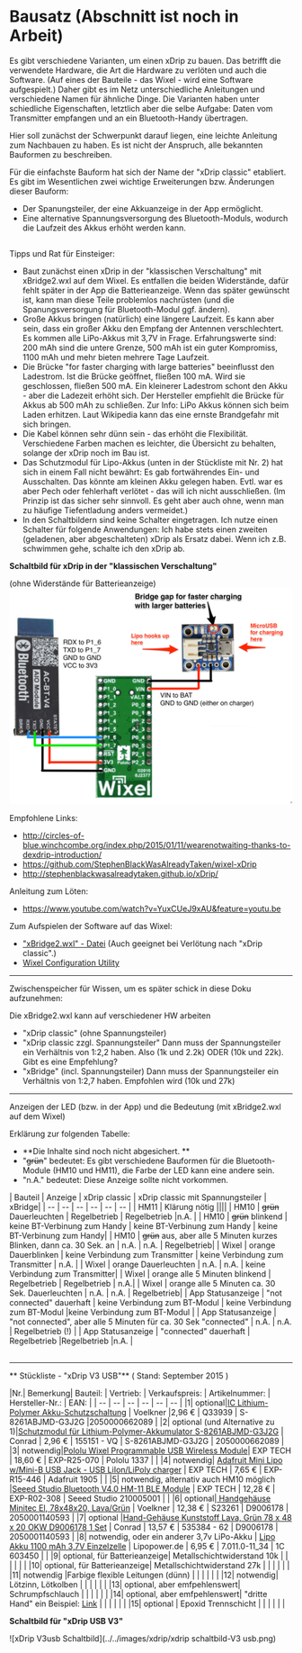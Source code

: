 # Bausatz (Abschnitt ist noch in Arbeit)
Es gibt verschiedene Varianten, um einen xDrip zu bauen. Das betrifft die verwendete Hardware, die Art die Hardware zu verlöten und auch die Software. (Auf eines der Bauteile - das Wixel - wird eine Software aufgespielt.) 
Daher gibt es im Netz unterschiedliche Anleitungen und verschiedene Namen für ähnliche Dinge.
Die Varianten haben unter schiedliche Eigenschaften, letztlich aber die selbe Aufgabe: Daten vom Transmitter empfangen und an ein Bluetooth-Handy übertragen.

Hier soll zunächst der Schwerpunkt darauf liegen, eine leichte Anleitung zum Nachbauen zu haben. Es ist nicht der Anspruch, alle bekannten Bauformen zu beschreiben. 

Für die einfachste Bauform hat sich der Name der "xDrip classic" etabliert. Es gibt im Wesentlichen zwei wichtige Erweiterungen bzw. Änderungen dieser Bauform:
* Der Spanungsteiler, der eine Akkuanzeige in der App ermöglicht.
* Eine alternative Spannungsversorgung des Bluetooth-Moduls, wodurch die Laufzeit des Akkus erhöht werden kann.


## 
Tipps und Rat für Einsteiger: 
* Baut zunächst einen xDrip in der "klassischen Verschaltung" mit xBridge2.wxl auf dem Wixel. Es entfallen die beiden Widerstände, dafür fehlt später in der App die Batterieanzeige. Wenn das später gewünscht ist, kann man diese Teile problemlos nachrüsten (und die Spanungsversorgung für Bluetooth-Modul ggf. ändern).
* Große Akkus bringen (natürlich) eine längere Laufzeit. Es kann aber sein, dass ein großer Akku den Empfang der Antennen verschlechtert. Es kommen alle LiPo-Akkus mit 3,7V in Frage. Erfahrungswerte sind: 200 mAh sind die untere Grenze, 500 mAh ist ein guter Kompromiss, 1100 mAh und mehr bieten mehrere Tage Laufzeit.
* Die Brücke "for faster charging with large batteries" beeinflusst den Ladestrom. Ist die Brücke geöffnet, fließen 100 mA. Wird sie geschlossen, fließen 500 mA. Ein kleinerer Ladestrom schont den Akku - aber die Ladezeit erhöht sich. Der Hersteller empfiehlt die Brücke für Akkus ab 500 mAh zu schließen. Zur Info: LiPo Akkus können sich beim Laden erhitzen. Laut Wikipedia kann das eine ernste Brandgefahr mit sich bringen.
* Die Kabel können sehr dünn sein - das erhöht die Flexibilität. Verschiedene Farben machen es leichter, die Übersicht zu behalten, solange der xDrip noch im Bau ist. 
* Das Schutzmodul für Lipo-Akkus (unten in der Stückliste mit Nr. 2) hat sich in einem Fall nicht bewährt: Es gab fortwährendes Ein- und Ausschalten. Das könnte am kleinen Akku gelegen haben. Evtl. war es aber Pech oder fehlerhaft verlötet - das will ich nicht ausschließen. (Im Prinzip ist das sicher sehr sinnvoll. Es geht aber auch ohne, wenn man zu häufige Tiefentladung anders vermeidet.)
* In den Schaltbildern sind keine Schalter eingetragen. Ich nutze einen Schalter für folgende Anwendungen: Ich habe stets einen zweiten (geladenen, aber abgeschalteten) xDrip als Ersatz dabei. Wenn ich z.B. schwimmen gehe, schalte ich den xDrip ab.

**Schaltbild für xDrip in der "klassischen Verschaltung"**

(ohne Widerstände für Batterieanzeige)
![xDrip Schaltbild](../../images/xdrip/schaltbild.png)


Empfohlene Links:
* http://circles-of-blue.winchcombe.org/index.php/2015/01/11/wearenotwaiting-thanks-to-dexdrip-introduction/
* https://github.com/StephenBlackWasAlreadyTaken/wixel-xDrip
* http://stephenblackwasalreadytaken.github.io/xDrip/

Anleitung zum Löten:
* https://www.youtube.com/watch?v=YuxCUeJ9xAU&feature=youtu.be

Zum Aufspielen der Software auf das Wixel:
* ["xBridge2.wxl" - Datei](https://github.com/jstevensog/wixel-.../apps/xBridge2) (Auch geeignet bei Verlötung nach "xDrip classic".)
* [Wixel Configuration Utility](https://www.pololu.com/product/1337/resources)
 
---
Zwischenspeicher für Wissen, um es später schick in diese Doku aufzunehmen:

Die xBridge2.wxl kann auf verschiedener HW arbeiten
* "xDrip classic" (ohne Spannungsteiler)
* "xDrip classic zzgl. Spannungsteiler" Dann muss der Spannungsteiler ein Verhältnis von 1:2,2 haben. Also (1k und 2.2k) ODER (10k und 22k). Gibt es eine Empfehlung?
* "xBridge" (incl. Spannungsteiler) Dann muss der Spannungsteiler ein Verhältnis von 1:2,7 haben. Empfohlen wird (10k und 27k) 



---
Anzeigen der LED (bzw. in der App) und die Bedeutung (mit xBridge2.wxl auf dem Wixel)

Erklärung zur folgenden Tabelle:
* **Die Inhalte sind noch nicht abgesichert. **
* "~~grün~~" bedeutet: Es gibt verschiedene Bauformen für die Bluetooth-Module (HM10 und HM11), die Farbe der LED kann eine andere sein.
* "n.A." bedeutet: Diese Anzeige sollte nicht vorkommen.

| Bauteil | Anzeige | xDrip classic | xDrip classic mit Spannungsteiler | xBridge|
| -- | -- | -- | -- | -- | -- |
| HM11 | Klärung nötig ||||
| HM10 | ~~grün~~ Dauerleuchten | Regelbetrieb | Regelbetrieb |n.A. |
| HM10 | ~~grün~~ blinkend | keine BT-Verbinung zum Handy | keine BT-Verbinung zum Handy | keine BT-Verbinung zum Handy|
| HM10 | ~~grün~~ aus, aber alle 5 Minuten kurzes Blinken, dann ca. 30 Sek. an | n.A. | n.A. | Regelbetrieb|
| Wixel | orange Dauerblinken | keine Verbindung zum Transmitter | keine Verbindung zum Transmitter | n.A. |
| Wixel | orange Dauerleuchten | n.A. | n.A. | keine Verbindung zum Transmitter|
| Wixel | orange alle 5 Minuten blinkend | Regelbetrieb | Regelbetrieb | n.A.|
| Wixel | orange alle 5 Minuten ca. 30 Sek. Dauerleuchten | n.A. | n.A. | Regelbetrieb| 
| App Statusanzeige | "not connected" dauerhaft | keine Verbindung zum BT-Modul | keine Verbindung zum BT-Modul |keine Verbindung zum BT-Modul |
| App Statusanzeige | "not connected", aber alle 5 Minuten für ca. 30 Sek "connected" | n.A. | n.A. | Regelbetrieb (!) |
| App Statusanzeige | "connected" dauerhaft | Regelbetrieb |Regelbetrieb |n.A. |

## 
---
** Stückliste - "xDrip V3 USB"** ( Stand: September 2015 )




|Nr.| Bemerkung| Bauteil: | Vertrieb: | Verkaufspreis: | Artikelnummer: | Hersteller-Nr.: | EAN: |
| -- | -- | -- | -- | -- | -- |
|1| optional|[IC Lithium-Polymer Akku-Schutzschaltung](http://www.voelkner.de/products/128243/IC-Lithium-Polymer-Akku-Schutzschaltung.html) | Voelkner |2,96 € | Q33939 | S-8261ABJMD-G3J2G |2050000662089 |
|2| optional (und Alternative zu 1)|[Schutzmodul für Lithium-Polymer-Akkumulator S-8261ABJMD-G3J2G](https://www.conrad.de/de/schutzmodul-fuer-lithium-polymer-akkumulator-s-8261abjmd-g3j2g-gehaeuseart-aufgebaute-platine-ausfuehrung-schutzmodul-fuer-lithium-polymer-akkumulator-155151.html?ref=searchDetail) | Conrad | 2,96 € | 155151 - VQ | S-8261ABJMD-G3J2G | 2050000662089 |
|3| notwendig|[Pololu Wixel Programmable USB Wireless Module](http://www.exp-tech.de/pololu-wixel-programmable-usb-wireless-module)| EXP TECH | 18,60 € | EXP-R25-070 | Pololu  1337 |  |
|4| notwendig| [Adafruit Mini Lipo w/Mini-B USB Jack - USB LiIon/LiPoly charger](http://www.exp-tech.de/adafruit-mini-lipo-w-mini-b-usb-jack-usb-liion-lipoly-charger) | EXP TECH | 7,65 € | EXP-R15-446 | Adafruit  1905 |  |
|5| notwendig, alternativ auch HM10 möglich |[Seeed Studio Bluetooth V4.0 HM-11 BLE Module](http://www.exp-tech.de/seeed-studio-bluetooth-v4-0-hm-11-ble-module) | EXP TECH | 12,28 € | EXP-R02-308 | Seeed Studio  210005001 |  |
|6| optional|[ Handgehäuse Minitec El, 78x48x20, Lava/Grün](http://www.voelkner.de/products/213275/Minitec-El-78x48x20-Lava-Gruen.html) | Voelkner | 12,38 € | S23261 | D9006178 | 2050001140593 |
|7| optional |[Hand-Gehäuse Kunststoff Lava, Grün 78 x 48 x 20 OKW D9006178 1 Set](https://www.conrad.de/de/hand-gehaeuse-78-x-48-x-20-kunststoff-lava-gruen-okw-minitec-d9006178-1-set-535384.html?ref=searchDetail) | Conrad | 13,57 € | 535384 - 62 | D9006178 | 2050001140593 |
|8| notwendig, oder ein anderer 3,7v LiPo-Akku | [Lipo Akku 1100 mAh 3,7V Einzelzelle](http://shop.lipopower.de/1100-mAh-37V-Einzelzelle-1C-34mm-breit)  | Lipopower.de | 6,95 € | 7.011.0-11_34 | 1C 603450 |  |
|9| optional, für Batterieanzeige| Metallschichtwiderstand 10k |  |  |  |  |  |
|10| optional, für Batterieanzeige| Metallschichtwiderstand 27k |  |  |  |  |  |
|11| notwendig |Farbige flexible Leitungen (dünn) |  |  |  |  |  |
|12| notwendig| Lötzinn, Lötkolben |  |  |  |  |  |
|13| optional, aber emfpehlenswert| Schrumpfschlauch |  |  |  |  |  |
|14| optional, aber emfpehlenswert| "dritte Hand" ein Beispiel: [Link](http://www.amazon.de/Silverline-633830-Dritte-Hand-Lupe/dp/B000O3RJFC/ref=sr_1_4?ie=UTF8&qid=1453657700&sr=8-4&keywords=dritte+hand) |  |  |  |  |  |
|15| optional | Epoxid Trennschicht |  |  |  |  |  |


**Schaltbild für "xDrip USB V3"**

![xDrip V3usb Schaltbild](../../images/xdrip/xdrip schaltbild-V3 usb.png)
